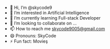 - 👋 Hi, I’m @skycode9
- 👀 I’m interested in Artificial Intelligence
- 🌱 I’m currently learning Full-stack Developer
- 💞️ I’m looking to collaborate on ...
- 📫 How to reach me skycode9005@gmail.com
- 😄 Pronouns: SkyCode
- ⚡ Fun fact: Movieş

<!---
skycode9/skycode9 is a ✨ special ✨ repository because its `README.md` (this file) appears on your GitHub profile.
You can click the Preview link to take a look at your changes.
--->
